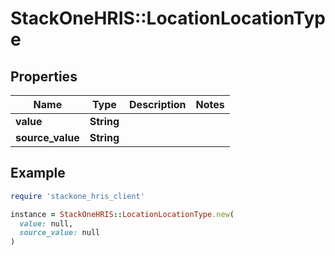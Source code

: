 # StackOneHRIS::LocationLocationType

## Properties

| Name | Type | Description | Notes |
| ---- | ---- | ----------- | ----- |
| **value** | **String** |  |  |
| **source_value** | **String** |  |  |

## Example

```ruby
require 'stackone_hris_client'

instance = StackOneHRIS::LocationLocationType.new(
  value: null,
  source_value: null
)
```

